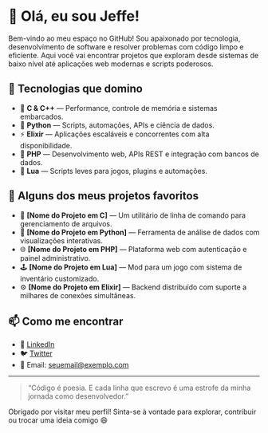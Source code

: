 # 👋 Olá, eu sou Jeffe!

Bem-vindo ao meu espaço no GitHub! Sou apaixonado por tecnologia, desenvolvimento de software e resolver problemas com código limpo e eficiente. Aqui você vai encontrar projetos que exploram desde sistemas de baixo nível até aplicações web modernas e scripts poderosos.

## 🚀 Tecnologias que domino

- 🧠 **C & C++** — Performance, controle de memória e sistemas embarcados.
- 🐍 **Python** — Scripts, automações, APIs e ciência de dados.
- ⚡ **Elixir** — Aplicações escaláveis e concorrentes com alta disponibilidade.
- 🐘 **PHP** — Desenvolvimento web, APIs REST e integração com bancos de dados.
- 🌙 **Lua** — Scripts leves para jogos, plugins e automações.

## 📂 Alguns dos meus projetos favoritos

- 🔧 **[Nome do Projeto em C]** — Um utilitário de linha de comando para gerenciamento de arquivos.
- 🧬 **[Nome do Projeto em Python]** — Ferramenta de análise de dados com visualizações interativas.
- 🌐 **[Nome do Projeto em PHP]** — Plataforma web com autenticação e painel administrativo.
- 🕹️ **[Nome do Projeto em Lua]** — Mod para um jogo com sistema de inventário customizado.
- ⚙️ **[Nome do Projeto em Elixir]** — Backend distribuído com suporte a milhares de conexões simultâneas.

## 📫 Como me encontrar

- 💼 [LinkedIn](https://www.linkedin.com/in/seu-usuario)
- 🐦 [Twitter](https://twitter.com/seu-usuario)
- 📧 Email: seuemail@exemplo.com

---

> “Código é poesia. E cada linha que escrevo é uma estrofe da minha jornada como desenvolvedor.”

Obrigado por visitar meu perfil! Sinta-se à vontade para explorar, contribuir ou trocar uma ideia comigo 😄
